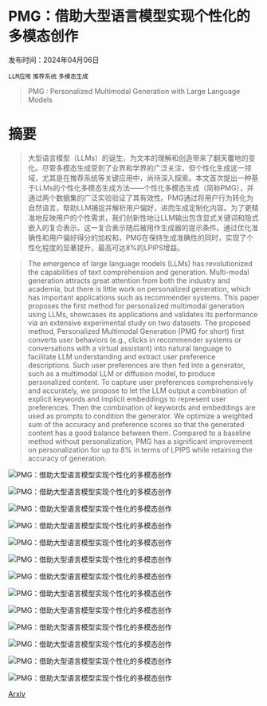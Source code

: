 # PMG：借助大型语言模型实现个性化的多模态创作

发布时间：2024年04月06日

`LLM应用` `推荐系统` `多模态生成`

> PMG : Personalized Multimodal Generation with Large Language Models

# 摘要

> 大型语言模型（LLMs）的诞生，为文本的理解和创造带来了翻天覆地的变化。尽管多模态生成受到了业界和学界的广泛关注，但个性化生成这一领域，尤其是在推荐系统等关键应用中，尚待深入探索。本文首次提出一种基于LLMs的个性化多模态生成方法——个性化多模态生成（简称PMG），并通过两个数据集的广泛实验验证了其有效性。PMG通过将用户行为转化为自然语言，帮助LLM捕捉并解析用户偏好，进而生成定制化内容。为了更精准地反映用户的个性需求，我们创新性地让LLM输出包含显式关键词和隐式嵌入的复合表示。这一复合表示随后被用作生成器的提示条件。通过优化准确性和用户偏好得分的加权和，PMG在保持生成准确性的同时，实现了个性化程度的显著提升，最高可达8%的LPIPS增益。

> The emergence of large language models (LLMs) has revolutionized the capabilities of text comprehension and generation. Multi-modal generation attracts great attention from both the industry and academia, but there is little work on personalized generation, which has important applications such as recommender systems. This paper proposes the first method for personalized multimodal generation using LLMs, showcases its applications and validates its performance via an extensive experimental study on two datasets. The proposed method, Personalized Multimodal Generation (PMG for short) first converts user behaviors (e.g., clicks in recommender systems or conversations with a virtual assistant) into natural language to facilitate LLM understanding and extract user preference descriptions. Such user preferences are then fed into a generator, such as a multimodal LLM or diffusion model, to produce personalized content. To capture user preferences comprehensively and accurately, we propose to let the LLM output a combination of explicit keywords and implicit embeddings to represent user preferences. Then the combination of keywords and embeddings are used as prompts to condition the generator. We optimize a weighted sum of the accuracy and preference scores so that the generated content has a good balance between them. Compared to a baseline method without personalization, PMG has a significant improvement on personalization for up to 8% in terms of LPIPS while retaining the accuracy of generation.

![PMG：借助大型语言模型实现个性化的多模态创作](../../../paper_images/2404.08677/x1.png)

![PMG：借助大型语言模型实现个性化的多模态创作](../../../paper_images/2404.08677/x2.png)

![PMG：借助大型语言模型实现个性化的多模态创作](../../../paper_images/2404.08677/x3.png)

![PMG：借助大型语言模型实现个性化的多模态创作](../../../paper_images/2404.08677/x4.png)

![PMG：借助大型语言模型实现个性化的多模态创作](../../../paper_images/2404.08677/x5.png)

![PMG：借助大型语言模型实现个性化的多模态创作](../../../paper_images/2404.08677/Titanic-4.jpg)

![PMG：借助大型语言模型实现个性化的多模态创作](../../../paper_images/2404.08677/Titanic-3.jpg)

![PMG：借助大型语言模型实现个性化的多模态创作](../../../paper_images/2404.08677/Titanic-2.jpg)

![PMG：借助大型语言模型实现个性化的多模态创作](../../../paper_images/2404.08677/Titanic-1.jpg)

![PMG：借助大型语言模型实现个性化的多模态创作](../../../paper_images/2404.08677/Titanic-0.jpg)

![PMG：借助大型语言模型实现个性化的多模态创作](../../../paper_images/2404.08677/shoes-hard-2.png)

![PMG：借助大型语言模型实现个性化的多模态创作](../../../paper_images/2404.08677/shoes-soft.jpg)

![PMG：借助大型语言模型实现个性化的多模态创作](../../../paper_images/2404.08677/x7.png)

[Arxiv](https://arxiv.org/abs/2404.08677)